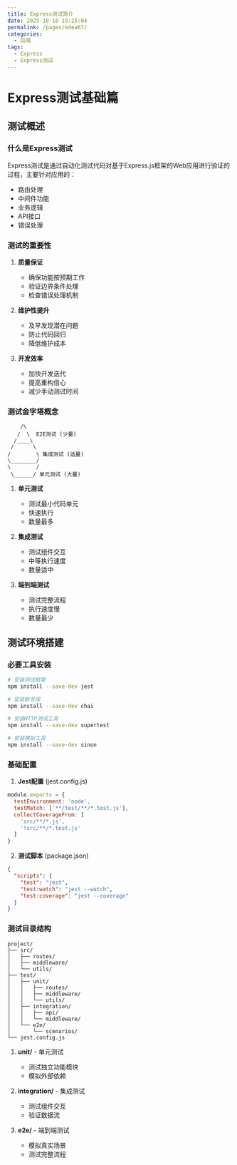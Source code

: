 ```yaml
---
title: Express测试简介
date: 2025-10-16 15:25:04
permalink: /pages/edea67/
categories:
  - 后端
tags:
  - Express
  - Express测试
---
```

# Express测试基础篇

## 测试概述

### 什么是Express测试

Express测试是通过自动化测试代码对基于Express.js框架的Web应用进行验证的过程，主要针对应用的：
- 路由处理
- 中间件功能
- 业务逻辑
- API接口
- 错误处理

### 测试的重要性

1. **质量保证**
   - 确保功能按预期工作
   - 验证边界条件处理
   - 检查错误处理机制

2. **维护性提升**
   - 及早发现潜在问题
   - 防止代码回归
   - 降低维护成本

3. **开发效率**
   - 加快开发迭代
   - 提高重构信心
   - 减少手动测试时间

### 测试金字塔概念

```
    /\
   /  \  E2E测试 (少量)
  /____\
 /      \
/        \ 集成测试 (适量)
\________/
\        /
 \______/ 单元测试 (大量)
```

1. **单元测试**
   - 测试最小代码单元
   - 快速执行
   - 数量最多

2. **集成测试**
   - 测试组件交互
   - 中等执行速度
   - 数量适中

3. **端到端测试**
   - 测试完整流程
   - 执行速度慢
   - 数量最少

## 测试环境搭建

### 必要工具安装

```bash
# 安装测试框架
npm install --save-dev jest

# 安装断言库
npm install --save-dev chai

# 安装HTTP测试工具
npm install --save-dev supertest

# 安装模拟工具
npm install --save-dev sinon
```

### 基础配置

1. **Jest配置** (jest.config.js)
```javascript
module.exports = {
  testEnvironment: 'node',
  testMatch: ['**/test/**/*.test.js'],
  collectCoverageFrom: [
    'src/**/*.js',
    '!src/**/*.test.js'
  ]
}
```

2. **测试脚本** (package.json)
```json
{
  "scripts": {
    "test": "jest",
    "test:watch": "jest --watch",
    "test:coverage": "jest --coverage"
  }
}
```

### 测试目录结构

```
project/
├── src/
│   ├── routes/
│   ├── middleware/
│   └── utils/
├── test/
│   ├── unit/
│   │   ├── routes/
│   │   ├── middleware/
│   │   └── utils/
│   ├── integration/
│   │   ├── api/
│   │   └── middleware/
│   └── e2e/
│       └── scenarios/
└── jest.config.js
```

1. **unit/** - 单元测试
   - 测试独立功能模块
   - 模拟外部依赖

2. **integration/** - 集成测试
   - 测试组件交互
   - 验证数据流

3. **e2e/** - 端到端测试
   - 模拟真实场景
   - 测试完整流程